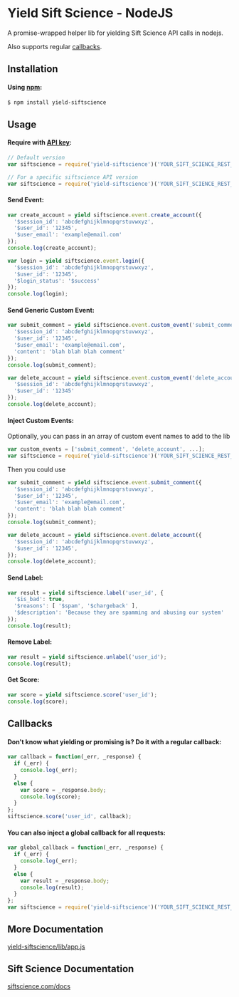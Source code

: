 Yield Sift Science - NodeJS
===

A promise-wrapped helper lib for yielding Sift Science API calls in nodejs.

Also supports regular [callbacks](#callbacks).

## Installation

#### Using [npm](https://npmjs.org):
```bash
$ npm install yield-siftscience
```

## Usage

#### Require with [API key](https://siftscience.com/console/api-keys):
```js
// Default version
var siftscience = require('yield-siftscience')('YOUR_SIFT_SCIENCE_REST_API_KEY');

// For a specific siftscience API version
var siftscience = require('yield-siftscience')('YOUR_SIFT_SCIENCE_REST_API_KEY', 'v203');
```

#### Send Event:
```js
var create_account = yield siftscience.event.create_account({
  '$session_id': 'abcdefghijklmnopqrstuvwxyz',
  '$user_id': '12345',
  '$user_email': 'example@email.com'
});
console.log(create_account);

var login = yield siftscience.event.login({
  '$session_id': 'abcdefghijklmnopqrstuvwxyz',
  '$user_id': '12345',
  '$login_status': '$success'
});
console.log(login);
```

#### Send Generic Custom Event:
```js
var submit_comment = yield siftscience.event.custom_event('submit_comment', {
  '$session_id': 'abcdefghijklmnopqrstuvwxyz',
  '$user_id': '12345',
  '$user_email': 'example@email.com',
  'content': 'blah blah blah comment'
});
console.log(submit_comment);

var delete_account = yield siftscience.event.custom_event('delete_account', {
  '$session_id': 'abcdefghijklmnopqrstuvwxyz',
  '$user_id': '12345'
});
console.log(delete_account);
```

#### Inject Custom Events:

Optionally, you can pass in an array of custom event names to add to the lib

```js
var custom_events = ['submit_comment', 'delete_account', ...];
var siftscience = require('yield-siftscience')('YOUR_SIFT_SCIENCE_REST_API_KEY', null, custom_events);
```

Then you could use

```js
var submit_comment = yield siftscience.event.submit_comment({
  '$session_id': 'abcdefghijklmnopqrstuvwxyz',
  '$user_id': '12345',
  '$user_email': 'example@email.com',
  'content': 'blah blah blah comment'
});
console.log(submit_comment);

var delete_account = yield siftscience.event.delete_account({
  '$session_id': 'abcdefghijklmnopqrstuvwxyz',
  '$user_id': '12345',
});
console.log(delete_account);
```

#### Send Label:
```js
var result = yield siftscience.label('user_id', {
  '$is_bad': true,
  '$reasons': [ '$spam', '$chargeback' ],
  '$description': 'Because they are spamming and abusing our system'
});
console.log(result);
```

#### Remove Label:
```js
var result = yield siftscience.unlabel('user_id');
console.log(result);
```

#### Get Score:
```js
var score = yield siftscience.score('user_id');
console.log(score);
```

## Callbacks

#### Don't know what yielding or promising is? Do it with a regular callback:
```js
var callback = function(_err, _response) {
  if (_err) {
    console.log(_err);
  }
  else {
    var score = _response.body;
    console.log(score);
  }
};
siftscience.score('user_id', callback);
```

#### You can also inject a global callback for all requests:
```js
var global_callback = function(_err, _response) {
  if (_err) {
    console.log(_err);
  }
  else {
    var result = _response.body;
    console.log(result);
  }
};
var siftscience = require('yield-siftscience')('YOUR_SIFT_SCIENCE_REST_API_KEY', null, null, global_callback);
```

## More Documentation

[yield-siftscience/lib/app.js](https://github.com/otothea/yield-siftscience/blob/master/lib/app.js)

## Sift Science Documentation

[siftscience.com/docs](https://siftscience.com/docs)
